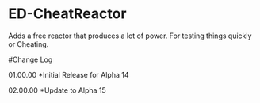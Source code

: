 # ED-CheatReactor
Adds a free reactor that produces a lot of power. For testing things quickly or Cheating.

#Change Log

01.00.00
*Initial Release for Alpha 14

02.00.00
*Update to Alpha 15